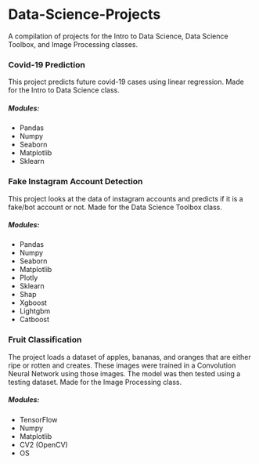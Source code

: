 # Data-Science-Projects
A compilation of projects for the Intro to Data Science, Data Science Toolbox, and Image Processing classes.

### Covid-19 Prediction 
This project predicts future covid-19 cases using linear regression. Made for the Intro to Data Science class.
##### Modules:
- Pandas
- Numpy
- Seaborn
- Matplotlib
- Sklearn

### Fake Instagram Account Detection
This project looks at the data of instagram accounts and predicts if it is a fake/bot account or not. Made for the Data Science Toolbox class.
##### Modules:
- Pandas
- Numpy
- Seaborn
- Matplotlib
- Plotly
- Sklearn
- Shap
- Xgboost
- Lightgbm
- Catboost

### Fruit Classification
The project loads a dataset of apples, bananas, and oranges that are either ripe or rotten and creates. These images were trained in a Convolution Neural Network using those images. The model was then tested using a testing dataset. Made for the Image Processing class.
##### Modules:
- TensorFlow
- Numpy
- Matplotlib
- CV2 (OpenCV)
- OS

